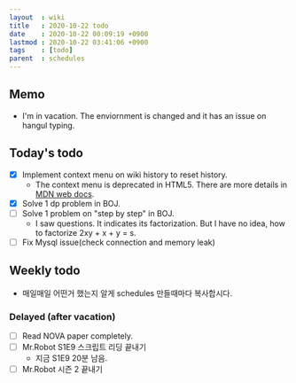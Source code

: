 ```yaml
---
layout  : wiki
title   : 2020-10-22 todo
date    : 2020-10-22 00:09:19 +0900
lastmod : 2020-10-22 03:41:06 +0900
tags    : [todo]
parent  : schedules
---
```


## Memo
 * I'm in vacation. The enviornment is changed and it has an issue on hangul typing.

## Today's todo
 * [X] Implement context menu on wiki history to reset history.
   * The context menu is deprecated in HTML5. There are more details in [MDN web docs](https://developer.mozilla.org/en-US/docs/Web/HTML/Global_attributes/contextmenu).
 * [X] Solve 1 dp problem in BOJ.
 * [ ] Solve 1 problem on "step by step" in BOJ.
   * I saw questions. It indicates its factorization. But I have no idea, how to factorize 2xy + x + y = s.
 * [ ] Fix Mysql issue(check connection and memory leak)

## Weekly todo
 * 매일매일 어떤거 했는지 알게 schedules 만들때마다 복사합시다.

### Delayed (after vacation)
 * [ ] Read NOVA paper completely.
 * [ ] Mr.Robot S1E9 스크립트 리딩 끝내기
   * 지금 S1E9 20분 남음.
 * [ ] Mr.Robot 시즌 2 끝내기
